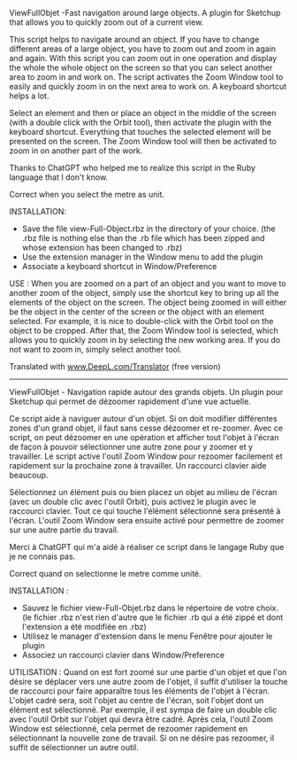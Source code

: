 ViewFullObjet -Fast navigation around large objects.
A plugin for Sketchup that allows you to quickly zoom out of a current view.

This script helps to navigate around an object. If you have to change different areas of a large object, 
you have to zoom out and zoom in again and again. With this script you can zoom out in one operation and display the whole 
the whole object on the screen so that you can select another area to zoom in and work on.
The script activates the Zoom Window tool to easily and quickly zoom in on the next area to work on. 
A keyboard shortcut helps a lot.

Select an element and then or place an object in the middle of the screen (with a double click with the Orbit tool), 
then activate the plugin with the keyboard shortcut. Everything that touches the selected element will be presented on the screen.
The Zoom Window tool will then be activated to zoom in on another part of the work.

Thanks to ChatGPT who helped me to realize this script in the Ruby language that I don't know.

Correct when you select the metre as unit.

INSTALLATION: 
  - Save the file view-Full-Object.rbz in the directory of your choice. (the .rbz file is nothing else than the .rb file which has been zipped and whose extension has been changed to .rbz)
  - Use the extension manager in the Window menu to add the plugin
  - Associate a keyboard shortcut in Window/Preference

USE : 
  When you are zoomed on a part of an object and you want to move to another zoom of the object,
  simply use the shortcut key to bring up all the elements of the object on the screen.
  The object being zoomed in will either be the object in the center of the screen or the object with an element selected.
  For example, it is nice to double-click with the Orbit tool on the object to be cropped.
  After that, the Zoom Window tool is selected, which allows you to quickly zoom in by selecting the new 
 working area.
  If you do not want to zoom in, simply select another tool.

Translated with www.DeepL.com/Translator (free version)

-----------------------------------

ViewFullObjet - Navigation rapide autour des grands objets.
Un plugin pour Sketchup qui permet de dézoomer rapidement d'une vue actuelle.

Ce script aide à naviguer autour d'un objet. Si on doit modifier différentes zones d'un grand objet, 
il faut sans cesse dézoomer et re-zoomer. Avec ce script, on peut dézoomer en une opération et afficher 
tout l'objet à l'écran de façon à pouvoir sélectionner une autre zone pour y zoomer et y travailler.
Le script active l'outil Zoom Window pour rezoomer facilement et rapidement sur la prochaine zone à travailler. 
Un raccourci clavier aide beaucoup.

Sélectionnez un élément puis ou bien placez un objet au milieu de l'écran (avec un double clic avec l'outil Orbit), 
puis activez le plugin avec le raccourci clavier. Tout ce qui touche l'élément sélectionné sera présenté à l'écran.
L'outil Zoom Window sera ensuite activé pour permettre de zoomer sur une autre partie du travail.

Merci à ChatGPT qui m'a aidé à réaliser ce script dans le  langage Ruby que je ne connais pas.

Correct quand on selectionne le metre comme unité.

INSTALLATION : 
  - Sauvez le fichier view-Full-Objet.rbz dans le répertoire de votre choix. (le fichier .rbz n'est rien d'autre que le fichier .rb qui a été zippé et dont l'extension a été modifiée en .rbz)
  - Utilisez le manager d'extension dans le menu Fenêtre pour ajouter le plugin
  - Associez un raccourci clavier dans Window/Preference

UTILISATION : 
  Quand on est fort zoomé sur une partie d'un objet et que l'on désire se déplacer vers une autre zoom de l'objet,
  il suffit d'utiliser la touche de raccourci pour faire apparaître tous les éléments de l'objet à l'écran.
  L'objet cadré sera, soit l'objet au centre de l'écran, soit l'objet dont un élément est sélectionné.
  Par exemple, il est sympa de faire un double clic avec l'outil Orbit sur l'objet qui devra être cadré.
  Après cela, l'outil Zoom Window est sélectionné, cela permet de rezoomer rapidement en sélectionnant la nouvelle 
 zone de travail.
  Si on ne désire pas rezoomer, il suffit de sélectionner un autre outil.


